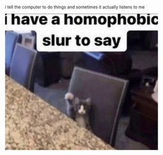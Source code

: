 i tell the computer to do things and sometimes it actually listens to me
<!--START_SECTION:update_image-->
<img src=https://raw.githubusercontent.com/sneakykestrel/sneakykestrel/main/.github/images/homophobic-slur.png height="" width="" align=left alt=kitty />
<!--END_SECTION:update_image-->

